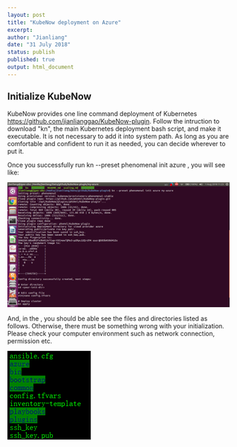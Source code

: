 ```yaml
---
layout: post
title: "KubeNow deployment on Azure"
excerpt:  
author: "Jianliang"
date: "31 July 2018"
status: publish
published: true
output: html_document
---
```

 

 
## Initialize KubeNow
 
KubeNow provides one line command deployment of Kubernetes  <https://github.com/jianlianggao/KubeNow-plugin>. Follow the intruction to download "kn", the main Kubernetes deployment bash script, and make it executable. It is not necessary to add it into system path. As long as you are comfortable and confident to run it as needed, you can decide wherever to put it.
 
Once you successfully run kn --preset phenomenal init azure <my-vre-config-dir>, you will see like: 
 
![KubeNow initialization](/figures/kubenow_init.png)
 
And, in the <my-vre-config-dir>, you should be able see the files and directories listed as follows. Otherwise, there must be something wrong with your initialization. Please check your computer environment such as network connection, permission etc.
 
![Kubernetes initialization for Azure](/figures/preset_azure.png)
 
 
